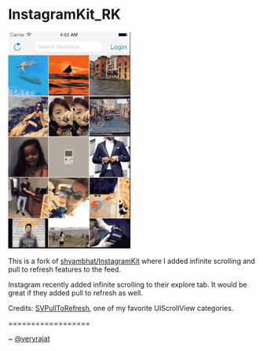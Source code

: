 InstagramKit_RK
==================

<img src='https://github.com/rajatk/InstagramKit/blob/master/InstagramKitDemo/instagram-infiniteScrollRefresh-c2.gif' alt='GIF-demo' width=249 height=441 />

This is a fork of [shyambhat/InstagramKit](https://github.com/shyambhat/InstagramKit) where I added infinite scrolling and pull to refresh features to the feed.

Instagram recently added infinite scrolling to their explore tab. It would be great if they added pull to refresh as well. 

Credits: [SVPullToRefresh](https://github.com/samvermette/SVPullToRefresh), one of my favorite UIScrollView categories. 

==================

~ [@veryrajat](https://twitter.com/veryrajat)